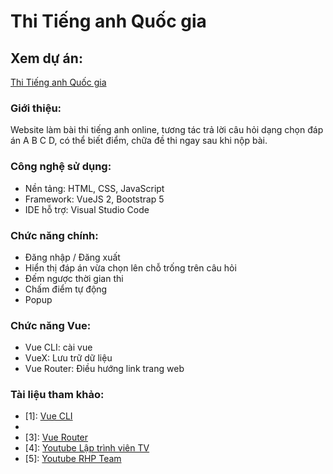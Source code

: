 # Thi Tiếng anh Quốc gia

## Xem dự án:
[Thi Tiếng anh Quốc gia](https://thi.tuz.vn/)


### Giới thiệu:
Website làm bài thi tiếng anh online, tương tác trả lời câu hỏi dạng chọn đáp án A B C D, có thể biết điểm, chữa đề thi ngay sau khi nộp bài.

### Công nghệ sử dụng:
- Nền tảng: HTML, CSS, JavaScript
- Framework: VueJS 2, Bootstrap 5
- IDE hỗ trợ: Visual Studio Code

### Chức năng chính:
- Đăng nhập / Đăng xuất
- Hiển thị đáp án vừa chọn lên chỗ trống trên câu hỏi
- Đếm ngược thời gian thi
- Chấm điểm tự động
- Popup

### Chức năng Vue:
- Vue CLI: cài vue
- VueX: Lưu trữ dữ liệu
- Vue Router: Điều hướng link trang web

### Tài liệu tham khảo:
- [1]: [Vue CLI](https://cli.vuejs.org/)
- [2]: [VueX](https://vuex.vuejs.org/)
- [3]: [Vue Router](https://router.vuejs.org/)
- [4]: [Youtube Lập trình viên TV](https://www.youtube.com/@laptrinhvientv192)
- [5]: [Youtube RHP Team](https://www.youtube.com/@RHPTeam)
